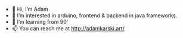 - 👋 Hi, I’m Adam
- 👀 I’m interested in arduino, frontend & backend in java frameworks. 
- 🌱 I’m learning from 90' 
- 📫 You can reach me at http://adamkarski.art/



<!---
toshinori8/toshinori8 is a ✨ special ✨ repository because its `README.md` (this file) appears on your GitHub profile.
You can click the Preview link to take a look at your changes.
--->
